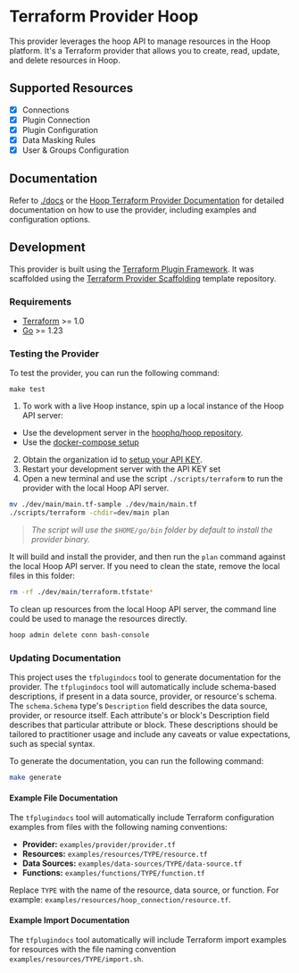# Terraform Provider Hoop

This provider leverages the hoop API to manage resources in the Hoop platform.
It's a Terraform provider that allows you to create, read, update, and delete resources in Hoop.

## Supported Resources

- [x] Connections
- [x] Plugin Connection
- [x] Plugin Configuration
- [x] Data Masking Rules
- [x] User & Groups Configuration

## Documentation

Refer to [./docs](./docs) or the [Hoop Terraform Provider Documentation](https://registry.terraform.io/providers/hoophq/hoop/latest/docs) for detailed documentation on how to use the provider, including examples and configuration options.

## Development

This provider is built using the [Terraform Plugin Framework](https://github.com/hashicorp/terraform-plugin-framework).
It was scaffolded using the [Terraform Provider Scaffolding](https://github.com/hashicorp/terraform-provider-scaffolding-framework) template repository.

### Requirements

- [Terraform](https://developer.hashicorp.com/terraform/downloads) >= 1.0
- [Go](https://golang.org/doc/install) >= 1.23

### Testing the Provider

To test the provider, you can run the following command:

```shell
make test
```

1. To work with a live Hoop instance, spin up a local instance of the Hoop API server:

- Use the development server in the [hoophq/hoop repository](https://github.com/hoophq/hoop/blob/main/DEV.md).
- Use the [docker-compose setup](https://hoop.dev/docs/setup/deployment/docker-compose)

2. Obtain the organization id to [setup your API KEY](https://hoop.dev/docs/setup/apis/api-key).
3. Restart your development server with the API KEY set
4. Open a new terminal and use the script `./scripts/terraform` to run the provider with the local Hoop API server.

```sh
mv ./dev/main/main.tf-sample ./dev/main/main.tf
./scripts/terraform -chdir=dev/main plan
```

> *The script will use the `$HOME/go/bin` folder by default to install the provider binary.*

It will build and install the provider, and then run the `plan` command against the local Hoop API server.
If you need to clean the state, remove the local files in this folder:

```sh
rm -rf ./dev/main/terraform.tfstate*
```

To clean up resources from the local Hoop API server, the command line could be used to manage the resources directly.

```sh
hoop admin delete conn bash-console
```

### Updating Documentation

This project uses the `tfplugindocs` tool to generate documentation for the provider.
The `tfplugindocs` tool will automatically include schema-based descriptions, if present in a data source, provider, or resource's schema. The `schema.Schema` type's `Description` field describes the data source, provider, or resource itself. Each attribute's or block's Description field describes that particular attribute or block. These descriptions should be tailored to practitioner usage and include any caveats or value expectations, such as special syntax.

To generate the documentation, you can run the following command:

```sh
make generate
```

#### Example File Documentation

The `tfplugindocs` tool will automatically include Terraform configuration examples from files with the following naming conventions:

- **Provider:** `examples/provider/provider.tf`
- **Resources:** `examples/resources/TYPE/resource.tf`
- **Data Sources:** `examples/data-sources/TYPE/data-source.tf`
- **Functions:** `examples/functions/TYPE/function.tf`

Replace `TYPE` with the name of the resource, data source, or function. For example: `examples/resources/hoop_connection/resource.tf`.

#### Example Import Documentation

The `tfplugindocs` tool automatically will include Terraform import examples for resources with the file naming convention `examples/resources/TYPE/import.sh`.

